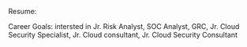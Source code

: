 Resume: 

Career Goals: intersted in Jr. Risk Analyst, SOC Analyst, GRC, Jr. Cloud Security Specialist, Jr. Cloud consultant, Jr. Cloud Security Consultant
